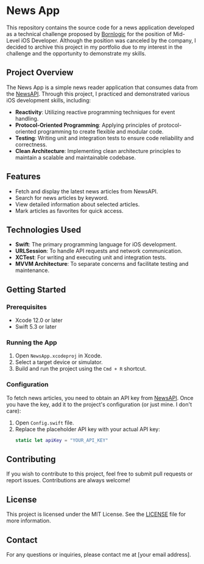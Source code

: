 
# News App

This repository contains the source code for a news application developed as a technical challenge proposed by [Bornlogic](https://www.linkedin.com/company/bornlogic/) for the position of Mid-Level iOS Developer. Although the position was canceled by the company, I decided to archive this project in my portfolio due to my interest in the challenge and the opportunity to demonstrate my skills.

## Project Overview

The News App is a simple news reader application that consumes data from the [NewsAPI](https://newsapi.org/). Through this project, I practiced and demonstrated various iOS development skills, including:

- **Reactivity**: Utilizing reactive programming techniques for event handling.
- **Protocol-Oriented Programming**: Applying principles of protocol-oriented programming to create flexible and modular code.
- **Testing**: Writing unit and integration tests to ensure code reliability and correctness.
- **Clean Architecture**: Implementing clean architecture principles to maintain a scalable and maintainable codebase.

## Features

- Fetch and display the latest news articles from NewsAPI.
- Search for news articles by keyword.
- View detailed information about selected articles.
- Mark articles as favorites for quick access.

## Technologies Used

- **Swift**: The primary programming language for iOS development.
- **URLSession**: To handle API requests and network communication.
- **XCTest**: For writing and executing unit and integration tests.
- **MVVM Architecture**: To separate concerns and facilitate testing and maintenance.

## Getting Started

### Prerequisites

- Xcode 12.0 or later
- Swift 5.3 or later


### Running the App

1. Open `NewsApp.xcodeproj` in Xcode.
2. Select a target device or simulator.
3. Build and run the project using the `Cmd + R` shortcut.

### Configuration

To fetch news articles, you need to obtain an API key from [NewsAPI](https://newsapi.org/). Once you have the key, add it to the project's configuration (or just mine. I don't care):

1. Open `Config.swift` file.
2. Replace the placeholder API key with your actual API key:
   ```swift
   static let apiKey = "YOUR_API_KEY"
   ```

## Contributing

If you wish to contribute to this project, feel free to submit pull requests or report issues. Contributions are always welcome!

## License

This project is licensed under the MIT License. See the [LICENSE](LICENSE) file for more information.

## Contact

For any questions or inquiries, please contact me at [your email address].


